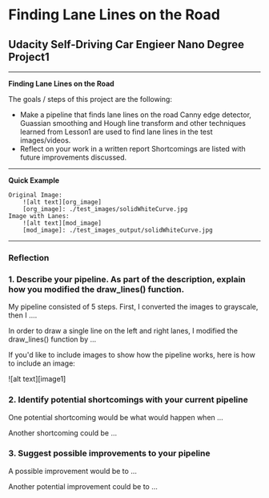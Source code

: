 # **Finding Lane Lines on the Road** 

## Udacity Self-Driving Car Engieer Nano Degree Project1
---

**Finding Lane Lines on the Road**

The goals / steps of this project are the following:
* Make a pipeline that finds lane lines on the road
  Canny edge detector, Guassian smoothing and Hough line transform and other techniques learned from Lesson1 are used to find lane lines in the test images/videos.
* Reflect on your work in a written report
  Shortcomings are listed with future improvements discussed.
  
---

**Quick Example**

    Original Image:
        ![alt text][org_image]
        [org_image]: ./test_images/solidWhiteCurve.jpg
    Image with Lanes:
        ![alt text][mod_image]
        [mod_image]: ./test_images_output/solidWhiteCurve.jpg

---

### Reflection

### 1. Describe your pipeline. As part of the description, explain how you modified the draw_lines() function.

My pipeline consisted of 5 steps. First, I converted the images to grayscale, then I .... 

In order to draw a single line on the left and right lanes, I modified the draw_lines() function by ...

If you'd like to include images to show how the pipeline works, here is how to include an image: 

![alt text][image1]


### 2. Identify potential shortcomings with your current pipeline


One potential shortcoming would be what would happen when ... 

Another shortcoming could be ...


### 3. Suggest possible improvements to your pipeline

A possible improvement would be to ...

Another potential improvement could be to ...
